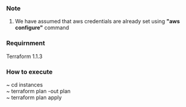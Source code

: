 ### Note

1. We have assumed that aws credentials are already set using **"aws configure"** command 

### Requirnment
Terraform 1.1.3

### How to execute 
~ cd instances  
~ terraform plan -out plan  
~ terraform plan apply
